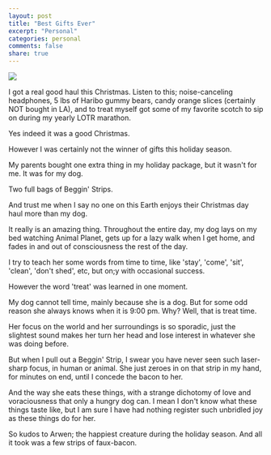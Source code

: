 ```yaml
---
layout: post
title: "Best Gifts Ever"
excerpt: "Personal"
categories: personal
comments: false
share: true
---
```



![](http://storage.theobserver.ca/v1/dynamic_resize/sws_path/suns-prod-images/1297724742353_ORIGINAL.jpg?quality=80&size=650x&stmp=1436980820727)




I got a real good haul this Christmas. Listen to this; noise-canceling headphones, 5 lbs of Haribo gummy bears, candy orange slices (certainly NOT bought in LA), and to treat myself got some of my favorite scotch to sip on during my yearly LOTR marathon. 


Yes indeed it was a good Christmas.


However I was certainly not the winner of gifts this holiday season.


My parents bought one extra thing in my holiday package, but it wasn't for me. It was for my dog.


Two full bags of Beggin' Strips. 


And trust me when I say no one on this Earth enjoys their Christmas day haul more than my dog.


It really is an amazing thing. Throughout the entire day, my dog lays on my bed watching Animal Planet, gets up for a lazy walk when I get home, and fades in and out of consciousness the rest of the day.

I try to teach her some words from time to time, like 'stay', 'come', 'sit', 'clean', 'don't shed', etc, but on;y with occasional success. 

However the word 'treat' was learned in one moment.

My dog cannot tell time, mainly because she is a dog. But for some odd reason she always knows when it is 9:00 pm. Why? Well, that is treat time.


Her focus on the world and her surroundings is so sporadic, just the slightest sound makes her turn her head and lose interest in whatever she was doing before.


But when I pull out a Beggin' Strip, I swear you have never seen such laser-sharp focus, in human or animal. She just zeroes in on that strip in my hand, for minutes on end, until I concede the bacon to her.


And the way she eats these things, with a strange dichotomy of love and voraciousness that only a hungry dog can. I mean I don't know what these things taste like, but I am sure I have had nothing register such unbridled joy as these things do for her.



So kudos to Arwen; the happiest creature during the holiday season. And all it took was a few strips of faux-bacon.








